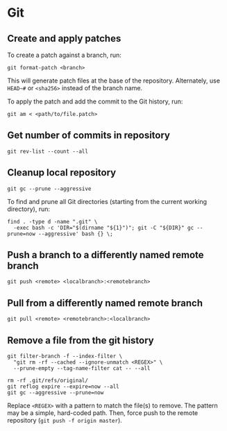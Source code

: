 # Git

## Create and apply patches

To create a patch against a branch, run:
```
git format-patch <branch>
```

This will generate patch files at the base of the repository. Alternately, use
`HEAD~#` or `<sha256>` instead of the branch name.

To apply the patch and add the commit to the Git history, run:
```
git am < <path/to/file.patch>
```

## Get number of commits in repository

```
git rev-list --count --all
```

## Cleanup local repository

```
git gc --prune --aggressive
```

To find and prune all Git directories (starting from the current working
directory), run:
```
find . -type d -name ".git" \
  -exec bash -c 'DIR="$(dirname "${1}")"; git -C "${DIR}" gc --prune=now --aggressive' bash {} \;
```

## Push a branch to a differently named remote branch

```
git push <remote> <localbranch>:<remotebranch>
```

## Pull from a differently named remote branch

```
git pull <remote> <remotebranch>:<localbranch>
```

## Remove a file from the git history

```
git filter-branch -f --index-filter \
  "git rm -rf --cached --ignore-unmatch <REGEX>" \
  --prune-empty --tag-name-filter cat -- --all

rm -rf .git/refs/original/
git reflog expire --expire=now --all
git gc --aggressive --prune=now
```

Replace `<REGEX>` with a pattern to match the file(s) to remove. The pattern
may be a simple, hard-coded path. Then, force push to the remote repository
(`git push -f origin master`).
